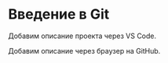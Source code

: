 # Введение в Git

Добавим описание проекта через VS Code.

Добавим описание через браузер на GitHub.
